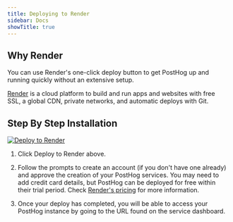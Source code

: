 ```yaml
---
title: Deploying to Render
sidebar: Docs
showTitle: true
---
```


## Why Render

You can use Render's one-click deploy button to get PostHog up and running quickly without an extensive setup.

[Render](https://render.com) is a cloud platform to build and run apps and websites with free SSL, a global CDN, private networks, and automatic deploys with Git.

## Step By Step Installation

[![Deploy to Render](https://render.com/images/deploy-to-render-button.svg)](https://render.com/deploy?repo=https://github.com/render-examples/posthog)

1. Click Deploy to Render above.

2. Follow the prompts to create an account (if you don't have one already) and approve the creation of your PostHog services. You may need to add credit card details, but PostHog can be deployed for free within their trial period. Check [Render's pricing](https://render.com/pricing) for more information.

3. Once your deploy has completed, you will be able to access your PostHog instance by going to the URL found on the service dashboard. 
